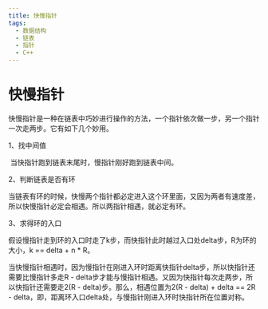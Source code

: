 ```yaml
---
title: 快慢指针
tags:
  - 数据结构
  - 链表
  - 指针
  - C++
---
```


# 快慢指针

快慢指针是一种在链表中巧妙进行操作的方法，一个指针依次做一步，另一个指针一次走两步。它有如下几个妙用。

1、找中间值

​	当快指针跑到链表末尾时，慢指针刚好跑到链表中间。

2、判断链表是否有环

​	当链表有环的时候，快慢两个指针都必定进入这个环里面，又因为两者有速度差，所以快慢指针必定会相遇。所以两指针相遇，就必定有环。

3、求得环的入口

​	假设慢指针走到环的入口时走了k步，而快指针此时越过入口处delta步，R为环的大小，k == delta + n * R。

​	当快慢指针相遇时，因为慢指针在刚进入环时距离快指针delta步，所以快指针还需要比慢指针多走R - delta步才能与慢指针相遇。又因为快指针每次走两步，所以快指针还需要走2(R - delta)步。那么，相遇位置为2(R - delta) + delta == 2R - delta，即，距离环入口delta处，与慢指针刚进入环时快指针所在位置对称。

​	

